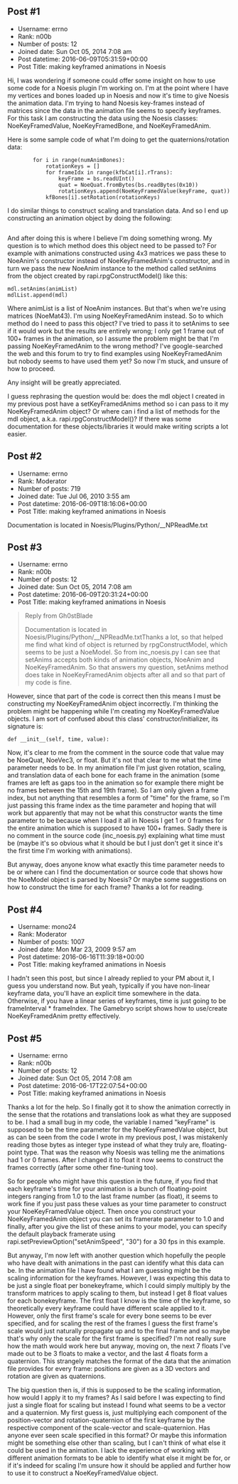 ## Post #1
- Username: errno
- Rank: n00b
- Number of posts: 12
- Joined date: Sun Oct 05, 2014 7:08 am
- Post datetime: 2016-06-09T05:31:59+00:00
- Post Title: making keyframed animations in Noesis

Hi, I was wondering if someone could offer some insight on how to use some code for a Noesis plugin I'm working on. I'm at the point where I have my vertices and bones loaded up in Noesis and now it's time to give Noesis the animation data. I'm trying to hand Noesis key-frames instead of matrices since the data in the animation file seems to specify keyframes. For this task I am constructing the data using the Noesis classes: NoeKeyFramedValue, NoeKeyFramedBone, and NoeKeyFramedAnim.

Here is some sample code of what I'm doing to get the quaternions/rotation data:

```
        for i in range(numAnimBones):
            rotationKeys = []
            for frameIdx in range(kfbCat[i].rTrans):
                keyFrame = bs.readUInt()
                quat = NoeQuat.fromBytes(bs.readBytes(0x10))
                rotationKeys.append(NoeKeyFramedValue(keyFrame, quat))
            kfBones[i].setRotation(rotationKeys)

```

I do similar things to construct scaling and translation data. And so I end up constructing an animation object by doing the following:

```

```

And after doing this is where I believe I'm doing something wrong. My question is to which method does this object need to be passed to? For example with animations constructed using 4x3 matrices we pass these to NoeAnim's constructor instead of NoeKeyFramedAnim's constructor, and in turn we pass the new NoeAnim instance to the method called setAnims from the object created by rapi.rpgConstructModel() like this:

```
mdl.setAnims(animList)
mdlList.append(mdl)
```

Where animList is a list of NoeAnim instances. But that's when we're using matrices (NoeMat43). I'm using NoeKeyFramedAnim instead. So to which method do I need to pass this object? I've tried to pass it to setAnims to see if it would work but the results are entirely wrong; I only get 1 frame out of 100+ frames in the animation, so I assume the problem might be that I'm passing NoeKeyFramedAnim to the wrong method? I've google-searched the web and this forum to try to find examples using NoeKeyFramedAnim but nobody seems to have used them yet? So now I'm stuck, and unsure of how to proceed.

Any insight will be greatly appreciated.

I guess rephrasing the question would be: does the mdl object I created in my previous post have a setKeyFramedAnims method so i can pass to it my NoeKeyFramedAnim object? Or where can i find a list of methods for the mdl object, a.k.a. rapi.rpgConstructModel()? If there was some documentation for these objects/libraries it would make writing scripts a lot easier.
## Post #2
- Username: errno
- Rank: Moderator
- Number of posts: 719
- Joined date: Tue Jul 06, 2010 3:55 am
- Post datetime: 2016-06-09T18:16:06+00:00
- Post Title: making keyframed animations in Noesis

Documentation is located in Noesis/Plugins/Python/__NPReadMe.txt
## Post #3
- Username: errno
- Rank: n00b
- Number of posts: 12
- Joined date: Sun Oct 05, 2014 7:08 am
- Post datetime: 2016-06-09T20:31:24+00:00
- Post Title: making keyframed animations in Noesis

> Reply from Gh0stBlade
>
> Documentation is located in Noesis/Plugins/Python/__NPReadMe.txtThanks a lot, so that helped me find what kind of object is returned by rpgConstructModel, which seems to be just a NoeModel. So from inc_noesis.py I can see that setAnims accepts both kinds of animation objects, NoeAnim and NoeKeyFramedAnim. So that answers my question, setAnims method does take in NoeKeyFramedAnim objects after all and so that part of my code is fine.

However, since that part of the code is correct then this means I must be constructing my NoeKeyFramedAnim object incorrectly. I'm thinking the problem might be happening while I'm creating my NoeKeyFramedValue objects. I am sort of confused about this class' constructor/initializer, its signature is:

```
def __init__(self, time, value):
```

Now, it's clear to me from the comment in the source code that value may be NoeQuat, NoeVec3, or float. But it's not that clear to me what the time parameter needs to be. In my animation file I'm just given rotation, scaling, and translation data of each bone for each frame in the animation (some frames are left as gaps too in the animation so for example there might be no frames between the 15th and 19th frame). So I am only given a frame index, but not anything that resembles a form of "time" for the frame, so I'm just passing this frame index as the time parameter and hoping that will work but apparently that may not be what this constructor wants the time parameter to be because when I load it all in Noesis I get 1 or 0 frames for the entire animation which is supposed to have 100+ frames. Sadly there is no comment in the source code (inc_noesis.py) explaining what time must be (maybe it's so obvious what it should be but I just don't get it since it's the first time I'm working with animations).

But anyway, does anyone know what exactly this time parameter needs to be or where can I find the documentation or source code that shows how the NoeModel object is parsed by Noesis? Or maybe some suggestions on how to construct the time for each frame? Thanks a lot for reading.
## Post #4
- Username: mono24
- Rank: Moderator
- Number of posts: 1007
- Joined date: Mon Mar 23, 2009 9:57 am
- Post datetime: 2016-06-16T11:39:18+00:00
- Post Title: making keyframed animations in Noesis

I hadn't seen this post, but since I already replied to your PM about it, I guess you understand now. But yeah, typically if you have non-linear keyframe data, you'll have an explicit time somewhere in the data. Otherwise, if you have a linear series of keyframes, time is just going to be frameInterval * frameIndex. The Gamebryo script shows how to use/create NoeKeyFramedAnim pretty effectively.
## Post #5
- Username: errno
- Rank: n00b
- Number of posts: 12
- Joined date: Sun Oct 05, 2014 7:08 am
- Post datetime: 2016-06-17T22:07:54+00:00
- Post Title: making keyframed animations in Noesis

Thanks a lot for the help. So I finally got it to show the animation correctly in the sense that the rotations and translations look as what they are supposed to be. I had a small bug in my code, the variable I named "keyFrame" is supposed to be the time parameter for the NoeKeyFramedValue object, but as can be seen from the code I wrote in my previous post, I was mistakenly reading those bytes as integer type instead of what they truly are, floating-point type. That was the reason why Noesis was telling me the animations had 1 or 0 frames. After I changed it to float it now seems to construct the frames correctly (after some other fine-tuning too).

So for people who might have this question in the future, if you find that each keyframe's time for your animation is a bunch of  floating-point integers ranging from 1.0 to the last frame number (as float), it seems to work fine if you just pass these values as your time parameter to construct your NoeKeyFramedValue object. Then once you construct your NoeKeyFramedAnim object you can set its framerate parameter to 1.0 and finally, after you give the list of these anims to your model, you can specify the default playback framerate using rapi.setPreviewOption("setAnimSpeed", "30") for a 30 fps in this example.

But anyway, I'm now left with another question which hopefully the people who have dealt with animations in the past can identify what this data can be. In the animation file I have found what I am guessing might be the scaling information for the keyframes. However, I was expecting this data to be just a single float per bonekeyframe, which I could simply multiply by the transform matrices to apply scaling to them, but instead I get 8 float values for each bonekeyframe. The first float I know is the time of the keyframe, so theoretically every keyframe could have different scale applied to it. However, only the first frame's scale for every bone seems to be ever specified, and for scaling the rest of the frames I guess the first frame's scale would just naturally propagate up and to the final frame and so maybe that's why only the scale for the first frame is specified? I'm not really sure how the math would work here but anyway, moving on, the next 7 floats I've made out to be 3 floats to make a vector, and the last 4 floats form a quaternion. This strangely matches the format of the data that the animation file provides for every frame: positions are given as a 3D vectors and rotation are given as quaternions.

The big question then is, if this is supposed to be the scaling information, how would I apply it to my frames? As I said before I was expecting to find just a single float for scaling but instead I found what seems to be a vector and a quaternion. My first guess is, just  multiplying each component of the position-vector and rotation-quaternion of the first keyframe by the respective component of the scale-vector and scale-quaternion. Has anyone ever seen scale specified in this format? Or maybe this information might be something else other than scaling, but I can't think of what else it could be used in the animation. I lack the experience of working with different animation formats to be able to identify what else it might be for, or if it's indeed for scaling I'm unsure how it should be applied and further how to use it to construct a NoeKeyFramedValue object.

